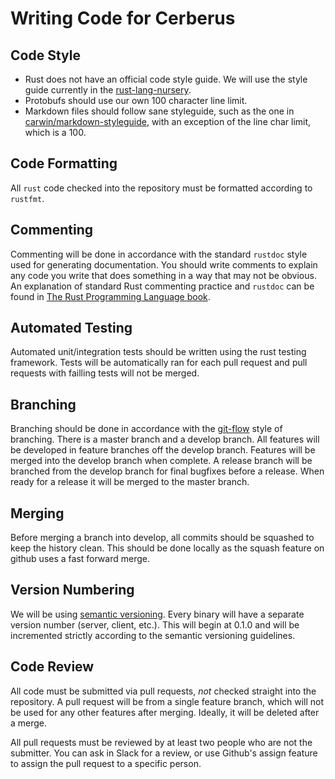 Writing Code for Cerberus
=========================

## Code Style ##

- Rust does not have an official code style guide. We will use the style guide currently in the
  [rust-lang-nursery](https://github.com/rust-lang-nursery/fmt-rfcs/blob/master/guide/guide.md).
- Protobufs should use our own 100 character line limit.
- Markdown files should follow sane styleguide, such as the one in [carwin/markdown-styleguide](https://github.com/carwin/markdown-styleguide),
  with an exception of the line char limit, which is a 100.

## Code Formatting ##

All `rust` code checked into the repository must be formatted according to `rustfmt`.

## Commenting ##

Commenting will be done in accordance with the standard `rustdoc` style used for generating
documentation. You should write comments to explain any code you write that does something in a
way that may not be obvious. An explanation of standard Rust commenting practice and `rustdoc` can
be found in [The Rust Programming Language book](https://doc.rust-lang.org/book/first-edition/documentation.html).

## Automated Testing ##

Automated unit/integration tests should be written using the rust testing framework. Tests will be
automatically ran for each pull request and pull requests with failling tests will not be merged.

## Branching ##

Branching should be done in accordance with the [git-flow](http://nvie.com/posts/a-successful-git-branching-model/)
style of branching. There is a master branch and a develop branch. All features will be developed
in feature branches off the develop branch. Features will be merged into the develop branch when
complete. A release branch will be branched from the develop branch for final bugfixes before
a release. When ready for a release it will be merged to the master branch.

## Merging ##

Before merging a branch into develop, all commits should be squashed to keep the history clean.
This should be done locally as the squash feature on github uses a fast forward merge.

## Version Numbering ##

We will be using [semantic versioning](http://semver.org/). Every binary will have a separate
version number (server, client, etc.). This will begin at 0.1.0 and will be incremented strictly
according to the semantic versioning guidelines.

## Code Review ##

All code must be submitted via pull requests, *not* checked straight into the repository. A pull
request will be from a single feature branch, which will not be used for any other features after
merging. Ideally, it will be deleted after a merge.

All pull requests must be reviewed by at least two people who are not the submitter. You can ask
in Slack for a review, or use Github's assign feature to assign the pull request to a specific
person.
